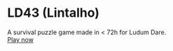 # LD43 (Lintalho)

A survival puzzle game made in < 72h for Ludum Dare.  
[Play now](https://ldjam.com/events/ludum-dare/43/lintalho)
